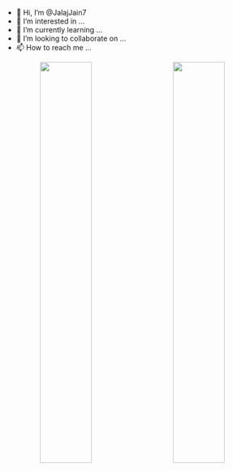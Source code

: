 - 👋 Hi, I’m @JalajJain7
- 👀 I’m interested in ...
- 🌱 I’m currently learning ...
- 💞️ I’m looking to collaborate on ...
- 📫 How to reach me ...



<!-- ![Anurag's GitHub stats](https://github-readme-stats.vercel.app/api?username=JalajJain7&count_private=true&include_all_commits=true&hide=issues) -->

<!-- [![Top Langs](https://github-readme-stats.vercel.app/api/top-langs/?username=anuraghazra&layout=compact)](https://github.com/anuraghazra/github-readme-stats) -->


<!-- <div class="row">
  <div class="column" width="50%">
    
  </div>
  <div class="column" width="50%">
    <img width="40%" src="https://github-readme-stats.vercel.app/api/top-langs/?username=anuraghazra&layout=compact" />
  </div>
</div> -->

<p align="center">
  <img width="45%" src="https://github-readme-stats.vercel.app/api?username=JalajJain7&count_private=true&include_all_commits=true&hide=issues" />
&nbsp; &nbsp; &nbsp; &nbsp;
  <img width="45%" src="https://github-readme-stats.vercel.app/api/top-langs/?username=anuraghazra&layout=compact" />
</p>
<!---
JalajJain7/JalajJain7 is a ✨ special ✨ repository because its `README.md` (this file) appears on your GitHub profile.
You can click the Preview link to take a look at your changes.
--->
